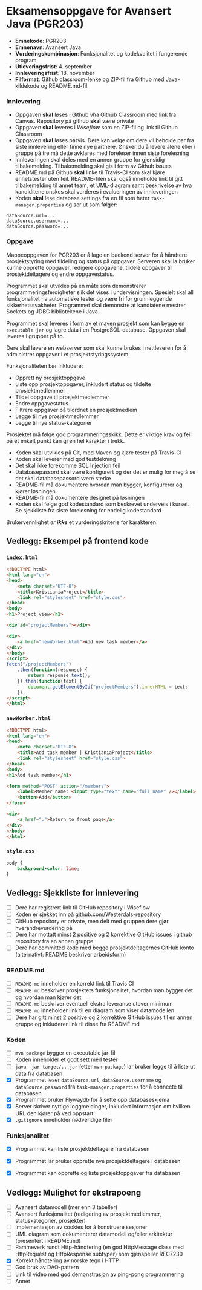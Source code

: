 # Eksamensoppgave for Avansert Java (PGR203)

* **Emnekode**: PGR203
* **Emnenavn**: Avansert Java
* **Vurderingskombinasjon**: Funksjonalitet og kodekvalitet i fungerende program
* **Utleveringsfrist**: 4. september
* **Innleveringsfrist**: 18. november
* **Filformat**: Github classroom-lenke og ZIP-fil fra Github med Java-kildekode og README.md-fil.

### Innlevering

* Oppgaven **skal** løses i Github vha Github Classroom med link fra Canvas. Repository på github **skal** være private
* Oppgaven **skal** leveres i *Wiseflow* som en ZIP-fil og link til Github Classroom
* Oppgaven **skal** løses parvis. Dere kan velge om dere vil beholde par fra siste innlevering eller finne nye partnere. Ønsker du å levere alene eller i gruppe på tre må dette avklares med foreleser innen siste forelesning
* Innleveringen skal deles med en annen gruppe for gjensidig tilbakemelding. Tilbakemelding skal gis i form av Github issues
* README.md på Github **skal** linke til Travis-CI som skal kjøre enhetstester uten feil. README-filen skal også inneholde link til gitt tilbakemelding til annet team, et UML-diagram samt beskrivelse av hva kandiditene ønskes skal vurderes i evalueringen av innleveringen
* Koden **skal** lese database settings fra en fil som heter `task-manager.properties` og ser ut som følger:

```properties
dataSource.url=...
dataSource.username=...
dataSource.password=...
```

### Oppgave

Mappeoppgaven for PGR203 er å lage en backend server for å håndtere prosjektstyring med tildeling og status på oppgaver. Serveren skal la bruker kunne opprette oppgaver, redigere oppgavene, tildele oppgaver til prosjektdeltagere og endre oppgavestatus.

Programmet skal utvikles på en måte som demonstrerer programmeringsferdigheter slik det vises i undervisningen. Spesielt skal all funksjonalitet ha automatiske tester og være fri for grunnleggende sikkerhetssvakheter. Programmet skal demonstre at kandiatene mestrer Sockets og JDBC bibliotekene i Java.

Programmet skal leveres i form av et maven prosjekt som kan bygge en `executable jar` og lagre data i en PostgreSQL-database. Oppgaven skal leveres i grupper på to.

Dere skal levere en webserver som skal kunne brukes i nettleseren for å administrer oppgaver i et prosjektstyringssystem.

Funksjonaliteten bør inkludere:
* Opprett ny prosjektoppgave
* Liste opp prosjektoppgaver, inkludert status og tildelte prosjektmedlemmer
* Tildel oppgave til prosjektmedlemmer
* Endre oppgavestatus
* Filtrere oppgaver på tilordnet en prosjektmedlem
* Legge til nye prosjektmedlemmer
* Legge til nye status-kategorier

Prosjektet må følge god programmeringsskikk. Dette er viktige krav og feil på et enkelt punkt kan gi en hel karakter i trekk.
* Koden skal utvikles på Git, med Maven og kjøre tester på Travis-CI
* Koden skal leverer med god testdekning
* Det skal ikke forekomme SQL Injection feil
* Databasepassord skal være konfigurert og der det er mulig for meg å se det skal databasepassord være sterke
* README-fil må dokumentere hvordan man bygger, konfigurerer og kjører løsningen
* README-fil må dokumentere designet på løsningen
* Koden skal følge god kodestandard som beskrevet underveis i kurset. Se sjekkliste fra siste forelesning for endelig kodestandard

Brukervennlighet *er **ikke*** et vurderingskriterie for karakteren.

## Vedlegg: Eksempel på frontend kode

### `index.html`

```html
<!DOCTYPE html>
<html lang="en">
<head>
    <meta charset="UTF-8">
    <title>KristianiaProject</title>
    <link rel="stylesheet" href="style.css">
</head>
<body>
<h1>Project view</h1>

<div id="projectMembers"></div>

<div>
    <a href="newWorker.html">Add new task member</a>
</div>
</body>
<script>
fetch("/projectMembers")
    .then(function(response) {
        return response.text();
    }).then(function(text) {
        document.getElementById("projectMembers").innerHTML = text;
    });
</script>
</html>
```

### `newWorker.html`

```html
<!DOCTYPE html>
<html lang="en">
<head>
    <meta charset="UTF-8">
    <title>Add task member | KristianiaProject</title>
    <link rel="stylesheet" href="style.css">
</head>
<body>
<h1>Add task member</h1>

<form method="POST" action="/members">
    <label>Member name: <input type="text" name="full_name" /></label>
    <button>Add</button>
</form>

<div>
    <a href=".">Return to front page</a>
</div>
</body>
</html>
```

### `style.css`

```css
body {
    background-color: lime;
}
```

## Vedlegg: Sjekkliste for innlevering

* [ ] Dere har registrert link til GitHub repository i Wiseflow
* [ ] Koden er sjekket inn på github.com/Westerdals-repository
* [ ] GitHub repository er private, men delt med gruppen dere gjør hverandrevurdering på
* [ ] Dere har mottatt minst 2 positive og 2 korrektive GitHub issues i github repository fra en annen gruppe
* [ ] Dere har committed kode med begge prosjektdeltagernes GitHub konto (alternativt: README beskriver arbeidsform)

### README.md

* [ ] `README.md` inneholder en korrekt link til Travis CI
* [ ] `README.md` beskriver prosjektets funksjonalitet, hvordan man bygger det og hvordan man kjører det 
* [ ] `README.md` beskriver eventuell ekstra leveranse utover minimum
* [ ] `README.md` inneholder link til en diagram som viser datamodellen
* [ ] Dere har gitt minst 2 positive og 2 korrektive GitHub issues til en annen gruppe og inkluderer link til disse fra README.md

### Koden

* [ ] `mvn package` bygger en executable jar-fil
* [ ] Koden inneholder et godt sett med tester
* [ ] `java -jar target/...jar` (etter `mvn package`) lar bruker legge til å liste ut data fra databasen
* [x] Programmet leser `dataSource.url`, `dataSource.username` og `dataSource.password` fra `task-manager.properties` for å connecte til databasen
* [x] Programmet bruker Flywaydb for å sette opp databaseskjema
* [x] Server skriver nyttige loggmeldinger, inkludert informasjon om hvilken URL den kjører på ved oppstart
* [x] `.gitignore` inneholder nødvendige filer

### Funksjonalitet

* [x] Programmet kan liste prosjektdeltagere fra databasen
* [x] Programmet lar bruker opprette nye prosjektdeltagere i databasen
* [x] Programmet kan opprette og liste prosjektoppgaver fra databasen


## Vedlegg: Mulighet for ekstrapoeng

* [ ] Avansert datamodell (mer enn 3 tabeller)
* [ ] Avansert funksjonalitet (redigering av prosjektmedlemmer, statuskategorier, prosjekter)
* [ ] Implementasjon av cookies for å konstruere sesjoner
* [ ] UML diagram som dokumenterer datamodell og/eller arkitektur (presentert i README.md)
* [ ] Rammeverk rundt Http-håndtering (en god HttpMessage class med HttpRequest og HttpResponse subtyper) som gjenspeiler RFC7230
* [x] Korrekt håndtering av norske tegn i HTTP
* [ ] God bruk av DAO-pattern
* [ ] Link til video med god demonstrasjon av ping-pong programmering
* [ ] Annet

